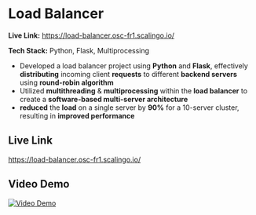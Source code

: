 # Load Balancer
**Live Link:** https://load-balancer.osc-fr1.scalingo.io/

**Tech Stack:** Python, Flask, Multiprocessing 
* Developed a load balancer project using **Python** and **Flask**, effectively **distributing** incoming client **requests** to
different **backend servers** using **round-robin algorithm**
* Utilized **multithreading** & **multiprocessing** within the **load balancer** to create a **software-based multi-server
architecture**
* **reduced** the **load** on a single server by **90%** for a 10-server cluster, resulting in **improved performance**

## Live Link
https://load-balancer.osc-fr1.scalingo.io/

## Video Demo
[![Video Demo](https://img.youtube.com/vi/0aV6pvMUqyE/0.jpg)](https://www.youtube.com/watch?v=0aV6pvMUqyE)
